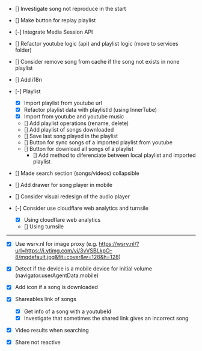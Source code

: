 - [] Investigate song not reproduce in the start

- [] Make button for replay playlist

- [-] Integrate Media Session API

- [] Refactor youtube logic (api) and playlist logic (move to services folder)

- [] Consider remove song from cache if the song not exists in none playlist

- [] Add i18n

- [-] Playlist
    - [X] Import playlist from youtube url
    - [X] Refactor playlist data with playlistId (using InnerTube)
    - [X] Import from youtube and youtube music
    - [] Add playlist operations (rename, delete)
    - [] Add playlist of songs downloaded
    - [] Save last song played in the playlist
    - [] Button for sync songs of a imported playlist from youtube
    - [] Button for download all songs of a playlist
        - [] Add method to diferenciate between local playlist and imported playlist

- [] Made search section (songs/videos) collapsible

- [] Add drawer for song player in mobile

- [] Consider visual redesign of the audio player


- [-] Consider use cloudflare web analytics and turnsile
    - [X] Using cloudflare web analytics
    - [] Using turnsile

----

- [X] Use wsrv.nl for image proxy (e.g. https://wsrv.nl/?url=https://i.ytimg.com/vi/3vVSBLkpO-8/mqdefault.jpg&fit=cover&w=128&h=128)

- [X] Detect if the device is a mobile device for initial volume (navigator.userAgentData.mobile)

- [X] Add icon if a song is downloaded

- [X] Shareables link of songs
    - [X] Get info of a song with a youtubeId
    - [X] Investigate that sometimes the shared link gives an incorrect song

- [X] Video results when searching

- [X] Share not reactive